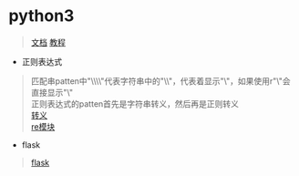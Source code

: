 # python3
> [文档](https://docs.python.org/3.7/library/index.html)
> [教程](https://python3-cookbook.readthedocs.io/zh_CN/latest/preface.html)
* 正则表达式
> 匹配串patten中"\\\\\\\\"代表字符串中的"\\\\"，代表着显示"\\"，如果使用r"\\"会直接显示"\\"  
> 正则表达式的patten首先是字符串转义，然后再是正则转义  
> [转义](https://www.jianshu.com/p/9e71a8b2e48a)  
> [re模块](https://docs.python.org/zh-cn/3.7/library/re.html?highlight=re#module-re)
* flask
> [flask](https://flask.palletsprojects.com/en/1.1.x/)